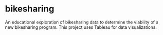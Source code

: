 # bikesharing
 An educational exploration of bikesharing data to determine the viability of a new bikesharing program. This project uses Tableau for data visualizations.
